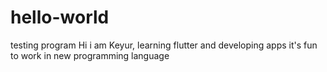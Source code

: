 # hello-world
testing program 
Hi i am Keyur, learning flutter and developing apps
it's fun to work in new programming language
